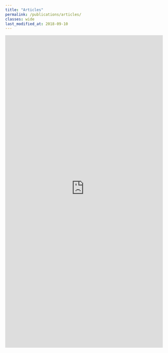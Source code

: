 ```yaml
---
title: "Articles"
permalink: /publications/articles/
classes: wide
last_modified_at: 2018-09-10
---
```



<div class="content content-narrow">
<iframe src="https://haltools.archives-ouvertes.fr/Public/afficheRequetePubli.php?struct=Equipe+de+Recherche+sur+les+Processus+Innovatifs&typdoc=('ART')&CB_auteur=oui&CB_titre=oui&CB_article=oui&langue=Anglais&tri_exp=annee_publi&tri_exp2=typdoc&tri_exp3=date_publi&ordre_aff=TA&Fen=Aff&css=../css/VisuCondense.css" frameborder="0" scrolling="auto" width="100%" height="1000px"></iframe>
</div>

